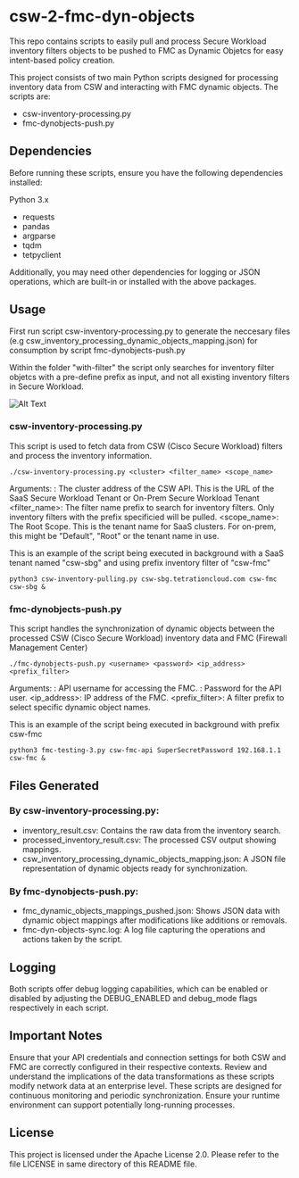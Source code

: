 # csw-2-fmc-dyn-objects
This repo contains scripts to easily pull and process Secure Workload inventory filters objects to be pushed to FMC as Dynamic Objetcs for easy intent-based policy creation.

This project consists of two main Python scripts designed for processing inventory data from CSW and interacting with FMC dynamic objects. The scripts are:

* csw-inventory-processing.py
* fmc-dynobjects-push.py


## Dependencies
Before running these scripts, ensure you have the following dependencies installed:

Python 3.x
* requests
* pandas
* argparse
* tqdm
* tetpyclient

Additionally, you may need other dependencies for logging or JSON operations, which are built-in or installed with the above packages.


## Usage

First run script csw-inventory-processing.py to generate the neccesary files (e.g csw_inventory_processing_dynamic_objects_mapping.json) for consumption by script fmc-dynobjects-push.py

Within the folder "with-filter" the script only searches for inventory filter objetcs with a pre-define prefix as input, and not all existing inventory filters in Secure Workload.

![Alt Text](https://github.com/jquintero17/csw-2-fmc-dyn-objects/blob/main/usage_example.gif)


### csw-inventory-processing.py
This script is used to fetch data from CSW (Cisco Secure Workload) filters and process the inventory information.
```
./csw-inventory-processing.py <cluster> <filter_name> <scope_name>
```

Arguments:
<cluster>: The cluster address of the CSW API. This is the URL of the SaaS Secure Workload Tenant or On-Prem Secure Workload Tenant
<filter_name>: The filter name prefix to search for inventory filters. Only inventory filters with the prefix specificied will be pulled.
<scope_name>: The Root Scope. This is the tenant name for SaaS clusters. For on-prem, this might be "Default", "Root" or the tenant name in use.

This is an example of the script being executed in background with a SaaS tenant named "csw-sbg" and using prefix inventory filter of "csw-fmc"
```
python3 csw-inventory-pulling.py csw-sbg.tetrationcloud.com csw-fmc csw-sbg &
```



### fmc-dynobjects-push.py
This script handles the synchronization of dynamic objects between the processed CSW (Cisco Secure Workload) inventory data and FMC (Firewall Management Center)

```
./fmc-dynobjects-push.py <username> <password> <ip_address> <prefix_filter>
```

Arguments:
<username>: API username for accessing the FMC.
<password>: Password for the API user.
<ip_address>: IP address of the FMC.
<prefix_filter>: A filter prefix to select specific dynamic object names.

This is an example of the script being executed in background with prefix csw-fmc
```
python3 fmc-testing-3.py csw-fmc-api SuperSecretPassword 192.168.1.1 csw-fmc &
```


## Files Generated

### By csw-inventory-processing.py:
* inventory_result.csv: Contains the raw data from the inventory search.
* processed_inventory_result.csv: The processed CSV output showing mappings.
* csw_inventory_processing_dynamic_objects_mapping.json: A JSON file representation of dynamic objects ready for synchronization.

### By fmc-dynobjects-push.py:
* fmc_dynamic_objects_mappings_pushed.json: Shows JSON data with dynamic object mappings after modifications like additions or removals.
* fmc-dyn-objects-sync.log: A log file capturing the operations and actions taken by the script.

## Logging
Both scripts offer debug logging capabilities, which can be enabled or disabled by adjusting the DEBUG_ENABLED and debug_mode flags respectively in each script.

## Important Notes
Ensure that your API credentials and connection settings for both CSW and FMC are correctly configured in their respective contexts.
Review and understand the implications of the data transformations as these scripts modify network data at an enterprise level.
These scripts are designed for continuous monitoring and periodic synchronization. Ensure your runtime environment can support potentially long-running processes.


## License
This project is licensed under the Apache License 2.0. Please refer to the file LICENSE in same directory of this README file.
